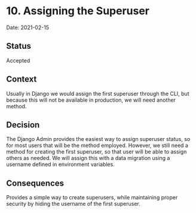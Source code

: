 # 10. Assigning the Superuser
Date: 2021-02-15

## Status

Accepted

## Context

Usually in Django we would assign the first superuser through the CLI, but because this will not
be available in production, we will need another method.

## Decision

The Django Admin provides the easiest way to assign superuser status, so for most users that will
be the method employed. However, we still need a method for creating the first superuser, so that
user will be able to assign others as needed. We will assign this with a data migration using a 
username defined in environment variables.


## Consequences
Provides a simple way to create superusers, while maintaining proper security by hiding
the username of the first superuser.
